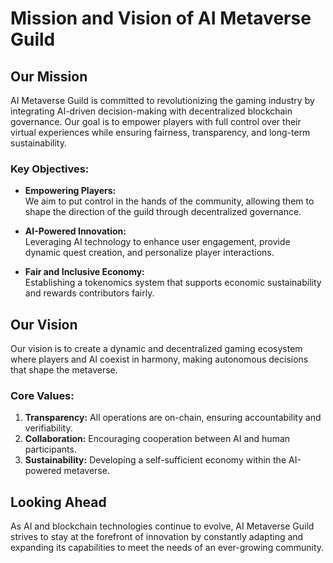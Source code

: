 # Mission and Vision of AI Metaverse Guild

## Our Mission

AI Metaverse Guild is committed to revolutionizing the gaming industry by integrating AI-driven decision-making with decentralized blockchain governance. Our goal is to empower players with full control over their virtual experiences while ensuring fairness, transparency, and long-term sustainability.

### Key Objectives:

- **Empowering Players:**  
  We aim to put control in the hands of the community, allowing them to shape the direction of the guild through decentralized governance.

- **AI-Powered Innovation:**  
  Leveraging AI technology to enhance user engagement, provide dynamic quest creation, and personalize player interactions.

- **Fair and Inclusive Economy:**  
  Establishing a tokenomics system that supports economic sustainability and rewards contributors fairly.

## Our Vision

Our vision is to create a dynamic and decentralized gaming ecosystem where players and AI coexist in harmony, making autonomous decisions that shape the metaverse.

### Core Values:

1. **Transparency:** All operations are on-chain, ensuring accountability and verifiability.
2. **Collaboration:** Encouraging cooperation between AI and human participants.
3. **Sustainability:** Developing a self-sufficient economy within the AI-powered metaverse.

## Looking Ahead

As AI and blockchain technologies continue to evolve, AI Metaverse Guild strives to stay at the forefront of innovation by constantly adapting and expanding its capabilities to meet the needs of an ever-growing community.
